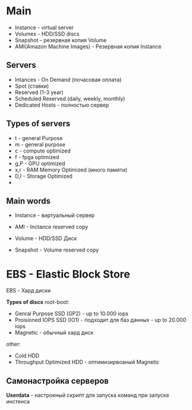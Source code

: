 # Main 
- Instance - virtual server
- Volumes - HDD/SSD discs
- Snapshot - резервная копия Volume
- AMI(Amazon Machine Images) - Резервная копия Instance

## Servers

- Intances - On Demand (почасовая оплата)
- Spot (ставки)
- Reserved (1-3 year)
- Scheduled Reserved (daily, weekly, monthly)
- Dedicated Hosts - полностью сервер 

## Types of servers

- t - general Purpose
- m - general purpose
- c - compute optimized
- f - fpga optimized
- g,P - GPU optimized
- x,r - RAM Memory Optimized (много памяти)
- D,I - Storage Optimized
- 
## Main words

- Instance - виртуальный сервер
- AMI - Inctance reserved copy

- Volume - HDD/SSD Диск
- Snapshot - Volume reserved copy 


# EBS - Elastic Block Store 

EBS - Хард диски 

**Types of discs**
root-boot:
- Genral Purpose SSD (GP2)  -  up to 10.000 iops
- Proisioned IOPS SSD (IO1) - подходит для баз данных - up to 20.000 iops
- Magnetic - обычный хард диск

other: 
- Cold HDD 
- Throughput Optimized HDD - оптимизирвоаный Magnetic 

## Самонастройка серверов

**Userdata** - настроеный скрипт для запуска команд при запуске инстенса

